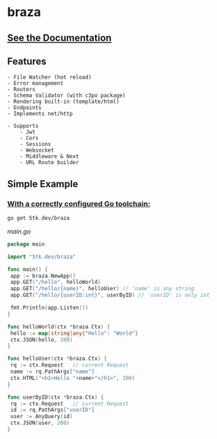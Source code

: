 # braza


## [See the Documentation](https://github.com/5tkgarage/braza/blob/main/docs)

## Features
    - File Watcher (hot reload)
    - Error management
    - Routers
    - Schema Validator (with c3po package)
    - Rendering built-in (template/html)
    - Endpoints
    - Implements net/http
    
    - Supports
        - Jwt 
        - Cors 
        - Sessions
        - Websocket
        - Middleware & Next
        - URL Route builder

## Simple Example

### [With a correctly configured Go toolchain:](https://go.dev/doc/install)

```sh
go get 5tk.dev/braza
```

 _main.go_

```go
package main

import "5tk.dev/braza"

func main() {
 app := braza.NewApp()
 app.GET("/hello", helloWorld)
 app.GET("/hello/{name}", helloUser) // 'name' is any string
 app.GET("/hello/{userID:int}", userByID) // 'userID' is only int

 fmt.Println(app.Listen())
}

func helloWorld(ctx *braza.Ctx) {
 hello := map[string]any{"Hello": "World"}
 ctx.JSON(hello, 200)
}

func helloUser(ctx *braza.Ctx) {
 rq := ctx.Request   // current Request
 name := rq.PathArgs["name"]
 ctx.HTML("<h1>Hello "+name+"</h1>", 200)
}

func userByID(ctx *braza.Ctx) {
 rq := ctx.Request   // current Request
 id := rq.PathArgs["userID"]
 user := AnyQuery(id)
 ctx.JSON(user, 200)
}
```
